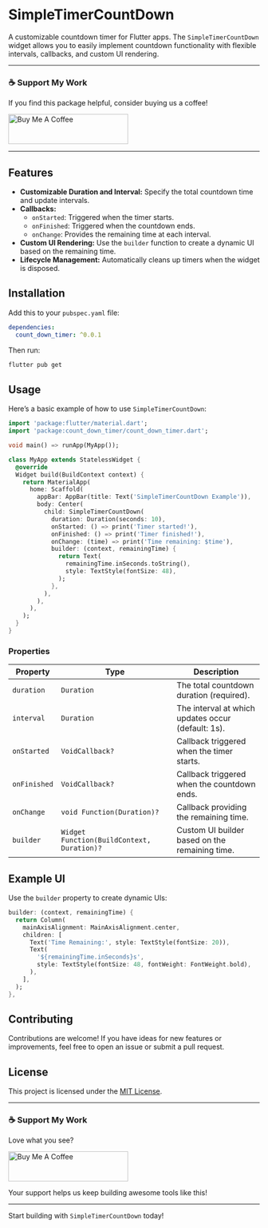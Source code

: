 # SimpleTimerCountDown

A customizable countdown timer for Flutter apps. The `SimpleTimerCountDown` widget allows you to easily implement countdown functionality with flexible intervals, callbacks, and custom UI rendering.

---

### ☕ Support My Work

If you find this package helpful, consider buying us a coffee! 

<a href="https://www.buymeacoffee.com/adarshsiiiiingh">
  <img src="https://github.com/user-attachments/assets/40372fba-f86c-4930-be63-66f1f49454ec" alt="Buy Me A Coffee" width="240" height="60"/>
</a>

---

## Features

- **Customizable Duration and Interval:** Specify the total countdown time and update intervals.
- **Callbacks:**
  - `onStarted`: Triggered when the timer starts.
  - `onFinished`: Triggered when the countdown ends.
  - `onChange`: Provides the remaining time at each interval.
- **Custom UI Rendering:** Use the `builder` function to create a dynamic UI based on the remaining time.
- **Lifecycle Management:** Automatically cleans up timers when the widget is disposed.

## Installation

Add this to your `pubspec.yaml` file:

```yaml
dependencies:
  count_down_timer: ^0.0.1
```

Then run:

```bash
flutter pub get
```

## Usage

Here’s a basic example of how to use `SimpleTimerCountDown`:

```dart
import 'package:flutter/material.dart';
import 'package:count_down_timer/count_down_timer.dart';

void main() => runApp(MyApp());

class MyApp extends StatelessWidget {
  @override
  Widget build(BuildContext context) {
    return MaterialApp(
      home: Scaffold(
        appBar: AppBar(title: Text('SimpleTimerCountDown Example')),
        body: Center(
          child: SimpleTimerCountDown(
            duration: Duration(seconds: 10),
            onStarted: () => print('Timer started!'),
            onFinished: () => print('Timer finished!'),
            onChange: (time) => print('Time remaining: $time'),
            builder: (context, remainingTime) {
              return Text(
                remainingTime.inSeconds.toString(),
                style: TextStyle(fontSize: 48),
              );
            },
          ),
        ),
      ),
    );
  }
}
```

### Properties

| Property       | Type                                           | Description                                         |
|----------------|------------------------------------------------|-----------------------------------------------------|
| `duration`     | `Duration`                                     | The total countdown duration (required).           |
| `interval`     | `Duration`                                     | The interval at which updates occur (default: 1s). |
| `onStarted`    | `VoidCallback?`                                | Callback triggered when the timer starts.          |
| `onFinished`   | `VoidCallback?`                                | Callback triggered when the countdown ends.        |
| `onChange`     | `void Function(Duration)?`                     | Callback providing the remaining time.             |
| `builder`      | `Widget Function(BuildContext, Duration)?`     | Custom UI builder based on the remaining time.     |

## Example UI

Use the `builder` property to create dynamic UIs:

```dart
builder: (context, remainingTime) {
  return Column(
    mainAxisAlignment: MainAxisAlignment.center,
    children: [
      Text('Time Remaining:', style: TextStyle(fontSize: 20)),
      Text(
        '${remainingTime.inSeconds}s',
        style: TextStyle(fontSize: 48, fontWeight: FontWeight.bold),
      ),
    ],
  );
},
```

## Contributing

Contributions are welcome! If you have ideas for new features or improvements, feel free to open an issue or submit a pull request.

## License

This project is licensed under the [MIT License](LICENSE).  

---

### ☕ Support My Work

Love what you see?  

<a href="https://www.buymeacoffee.com/adarshsiiiiingh">
  <img src="https://github.com/user-attachments/assets/40372fba-f86c-4930-be63-66f1f49454ec" alt="Buy Me A Coffee" width="240" height="60"/>
</a>

Your support helps us keep building awesome tools like this!

---

Start building with `SimpleTimerCountDown` today!

